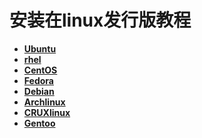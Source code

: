 # 安装在linux发行版教程

* **[Ubuntu](./Installation-on-ubuntu.md)**
* **[rhel](./Installation-on-rhel.md)**
* **[CentOS](./Installation-on-CentOs.md)**
* **[Fedora](./Installation-on-fedora.md)**
* **[Debian](./Installation-on-Debian.md)**
* **[Archlinux](./Installation-on-Archlinux.md)**
* **[CRUXlinux](./Installation-on-cruxlinux.md)**
* **[Gentoo](./Installation-on-gentoo.md)**

